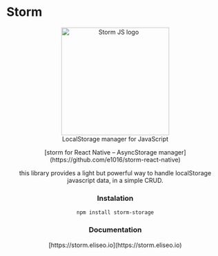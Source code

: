 # Storm

<p align="center">
   <img src="https://i.imgur.com/H2ohkEI.png" width="250" alt="Storm JS logo">
   <br>
   LocalStorage manager for JavaScript
</p>

<p align="center">
  [storm for React Native – AsyncStorage manager](https://github.com/e1016/storm-react-native)
</p>

<p align="center">
  this library provides a light but powerful way to handle localStorage javascript data, in a simple CRUD.
</p>

<h3 align="center">
  Instalation
</h3>

<p align="center">
<code>npm install storm-storage</code>
</p>

<h3 align="center">
  Documentation
</h3>

<p align="center">
  [https://storm.eliseo.io](https://storm.eliseo.io)
</p>
